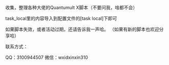 收集，整理各种大佬的Quantumult X脚本（不要问我，啥都不会）

task_local里的内容导入到配置文件的[task local]下即可

如果脚本失效，或者活动过期，还请告诉我一声哈。
    （如果有新的脚本也欢迎分享哈）

联系方式：

QQ：3100944507   微信：wxidxinxin310
